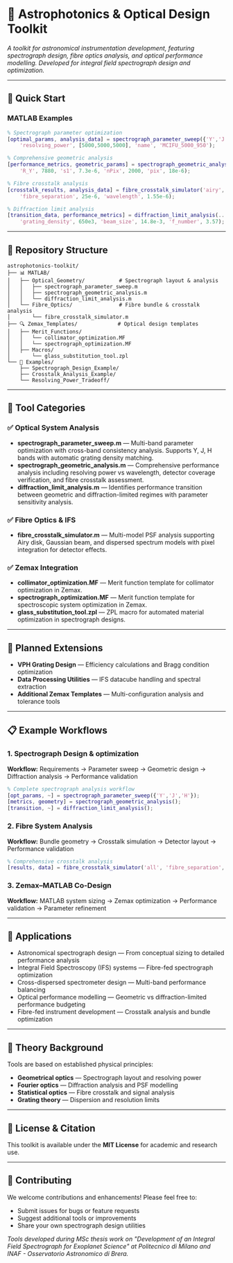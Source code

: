 # 🔧 Astrophotonics & Optical Design Toolkit

*A toolkit for astronomical instrumentation development, featuring spectrograph design, fibre optics analysis, and optical performance modelling. Developed for integral field spectrograph design and optimization.*

---

## 🚀 Quick Start

### MATLAB Examples

```matlab
% Spectrograph parameter optimization
[optimal_params, analysis_data] = spectrograph_parameter_sweep({'Y','J','H'}, ...
    'resolving_power', [5000,5000,5000], 'name', 'MCIFU_5000_950');

% Comprehensive geometric analysis
[performance_metrics, geometric_params] = spectrograph_geometric_analysis(...
    'R_Y', 7880, 's1', 7.3e-6, 'nPix', 2000, 'pix', 18e-6);

% Fibre crosstalk analysis
[crosstalk_results, analysis_data] = fibre_crosstalk_simulator('airy', ...
    'fibre_separation', 25e-6, 'wavelength', 1.55e-6);

% Diffraction limit analysis
[transition_data, performance_metrics] = diffraction_limit_analysis(...
    'grating_density', 650e3, 'beam_size', 14.8e-3, 'f_number', 3.57);
```

---

## 📁 Repository Structure

```
astrophotonics-toolkit/
├── 📊 MATLAB/
│   ├── Optical_Geometry/           # Spectrograph layout & analysis
│   │   ├── spectrograph_parameter_sweep.m
│   │   ├── spectrograph_geometric_analysis.m  
│   │   └── diffraction_limit_analysis.m
│   └── Fibre_Optics/               # Fibre bundle & crosstalk analysis
│       └── fibre_crosstalk_simulator.m
├── 🔍 Zemax_Templates/             # Optical design templates
│   ├── Merit_Functions/
│   │   └── collimator_optimization.MF
│   │   └── spectrograph_optimization.MF
│   ├── Macros/
│       └── glass_substitution_tool.zpl
└── 🧪 Examples/
    ├── Spectrograph_Design_Example/
    ├── Crosstalk_Analysis_Example/
    └── Resolving_Power_Tradeoff/
```

---

## 🧰 Tool Categories

### ✅ Optical System Analysis

* **spectrograph_parameter_sweep.m** — Multi-band parameter optimization with cross-band consistency analysis. Supports Y, J, H bands with automatic grating density matching.
* **spectrograph_geometric_analysis.m** — Comprehensive performance analysis including resolving power vs wavelength, detector coverage verification, and fibre crosstalk assessment.
* **diffraction_limit_analysis.m** — Identifies performance transition between geometric and diffraction-limited regimes with parameter sensitivity analysis.

### ✅ Fibre Optics & IFS

* **fibre_crosstalk_simulator.m** — Multi-model PSF analysis supporting Airy disk, Gaussian beam, and dispersed spectrum models with pixel integration for detector effects.

### ✅ Zemax Integration

* **collimator_optimization.MF** — Merit function template for collimator optimization in Zemax.
* **spectrograph_optimization.MF** — Merit function template for spectroscopic system optimization in Zemax.
* **glass_substitution_tool.zpl** — ZPL macro for automated material optimization in spectrograph designs.

---

## 🔄 Planned Extensions

* **VPH Grating Design** — Efficiency calculations and Bragg condition optimization
* **Data Processing Utilities** — IFS datacube handling and spectral extraction
* **Additional Zemax Templates** — Multi-configuration analysis and tolerance tools

---

## 📋 Example Workflows

### 1. Spectrograph Design & optimization

**Workflow:** Requirements → Parameter sweep → Geometric design → Diffraction analysis → Performance validation

```matlab
% Complete spectrograph analysis workflow
[opt_params, ~] = spectrograph_parameter_sweep({'Y','J','H'});
[metrics, geometry] = spectrograph_geometric_analysis();
[transition, ~] = diffraction_limit_analysis();
```

### 2. Fibre System Analysis

**Workflow:** Bundle geometry → Crosstalk simulation → Detector layout → Performance validation

```matlab
% Comprehensive crosstalk analysis
[results, data] = fibre_crosstalk_simulator('all', 'fibre_separation', 25e-6);
```

### 3. Zemax–MATLAB Co-Design

**Workflow:** MATLAB system sizing → Zemax optimization → Performance validation → Parameter refinement

---

## 🎯 Applications

* Astronomical spectrograph design — From conceptual sizing to detailed performance analysis
* Integral Field Spectroscopy (IFS) systems — Fibre-fed spectrograph optimization
* Cross-dispersed spectrometer design — Multi-band performance balancing
* Optical performance modelling — Geometric vs diffraction-limited performance budgeting
* Fibre-fed instrument development — Crosstalk analysis and bundle optimization

---

## 🔬 Theory Background

Tools are based on established physical principles:

* **Geometrical optics** — Spectrograph layout and resolving power
* **Fourier optics** — Diffraction analysis and PSF modelling
* **Statistical optics** — Fibre crosstalk and signal analysis
* **Grating theory** — Dispersion and resolution limits

---

## 📝 License & Citation

This toolkit is available under the **MIT License** for academic and research use.

---

## 🤝 Contributing

We welcome contributions and enhancements! Please feel free to:

* Submit issues for bugs or feature requests
* Suggest additional tools or improvements
* Share your own spectrograph design utilities

*Tools developed during MSc thesis work on "Development of an Integral Field Spectrograph for Exoplanet Science" at Politecnico di Milano and INAF - Osservatorio Astronomico di Brera.*

